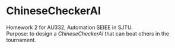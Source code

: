 # ChineseCheckerAI
Homework 2 for AU332, Automation SEIEE in SJTU.  
Purpose: to design a *ChineseCheckerAI* that can beat others in the tournament.  
